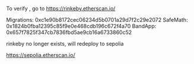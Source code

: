 To verify , go to 
https://rinkeby.etherscan.io/

  Migrations: 0xc1e90b8172cec06234d5b0701a29d7f2c29e2072
  SafeMath: 0x1824b0fba12395c85f9e0e468cdb196c672f4a70
  BandApp: 0x657f7825f347cb7836fbd5ae9cb16a6733860c52

rinkeby no longer exists, will redeploy to sepolia

https://sepolia.etherscan.io/

